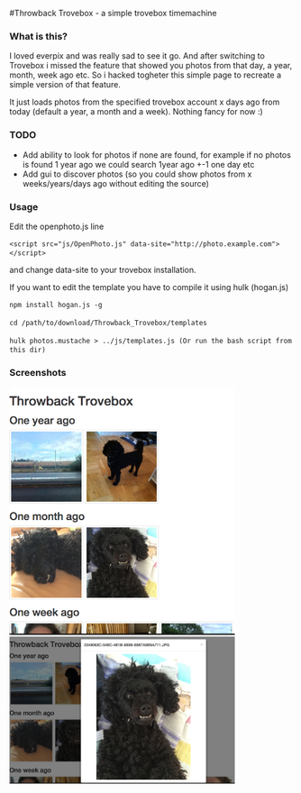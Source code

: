 #Throwback Trovebox - a simple trovebox timemachine


### What is this?

I loved everpix and was really sad to see it go. And after switching to Trovebox i missed the feature that showed you photos from that day, a year, month, week ago etc. So i hacked togheter this simple page to recreate a simple version of that feature. 

It just loads photos from the specified trovebox account x days ago from today (default a year, a month and a week). Nothing fancy for now :)


### TODO
* Add ability to look for photos if none are found, for example if no photos is found 1 year ago we could search 1year ago +-1 one day etc
* Add gui to discover photos (so you could show photos from x weeks/years/days ago without editing the source)


### Usage

Edit the openphoto.js line

    <script src="js/OpenPhoto.js" data-site="http://photo.example.com"></script>

and change data-site to your trovebox installation.

If you want to edit the template you have to compile it using hulk (hogan.js)
    
    npm install hogan.js -g

    cd /path/to/download/Throwback_Trovebox/templates

    hulk photos.mustache > ../js/templates.js (Or run the bash script from this dir)

### Screenshots
<img src="https://raw.githubusercontent.com/endast/Throwback-Trovebox/master/example-images/1.png" style="width:400px; margin:auto;">
<img src="https://raw.githubusercontent.com/endast/Throwback-Trovebox/master/example-images/2.png" style="width:400px; margin:auto;">
